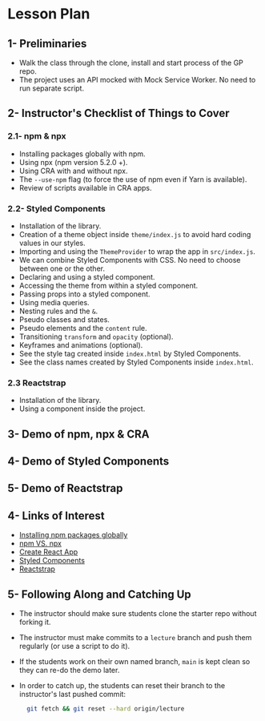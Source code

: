 # Lesson Plan

## 1- Preliminaries

* Walk the class through the clone, install and start process of the GP repo.
* The project uses an API mocked with Mock Service Worker. No need to run separate script.

## 2- Instructor's Checklist of Things to Cover

### 2.1- npm & npx

* Installing packages globally with npm.
* Using npx (npm version 5.2.0 +).
* Using CRA with and without npx.
* The `--use-npm` flag (to force the use of npm even if Yarn is available).
* Review of scripts available in CRA apps.

### 2.2- Styled Components

* Installation of the library.
* Creation of a theme object inside `theme/index.js` to avoid hard coding values in our styles.
* Importing and using the `ThemeProvider` to wrap the app in `src/index.js`.
* We can combine Styled Components with CSS. No need to choose between one or the other.
* Declaring and using a styled component.
* Accessing the theme from within a styled component.
* Passing props into a styled component.
* Using media queries.
* Nesting rules and the `&`.
* Pseudo classes and states.
* Pseudo elements and the `content` rule.
* Transitioning `transform` and `opacity` (optional).
* Keyframes and animations (optional).
* See the style tag created inside `index.html` by Styled Components.
* See the class names created by Styled Components inside `index.html`.

### 2.3 Reactstrap

* Installation of the library.
* Using a component inside the project.

## 3- Demo of npm, npx & CRA

## 4- Demo of Styled Components

## 5- Demo of Reactstrap

## 4- Links of Interest

* [Installing npm packages globally](https://docs.npmjs.com/downloading-and-installing-packages-globally)
* [npm VS. npx](https://www.freecodecamp.org/news/npm-vs-npx-whats-the-difference/)
* [Create React App](https://reactjs.org/docs/create-a-new-react-app.html)
* [Styled Components](https://styled-components.com/docs)
* [Reactstrap](https://reactstrap.github.io/)

## 5- Following Along and Catching Up

* The instructor should make sure students clone the starter repo without forking it.
* The instructor must make commits to a `lecture` branch and push them regularly (or use a script to do it).
* If the students work on their own named branch, `main` is kept clean so they can re-do the demo later.
* In order to catch up, the students can reset their branch to the instructor's last pushed commit:

  ```bash
    git fetch && git reset --hard origin/lecture
  ```

